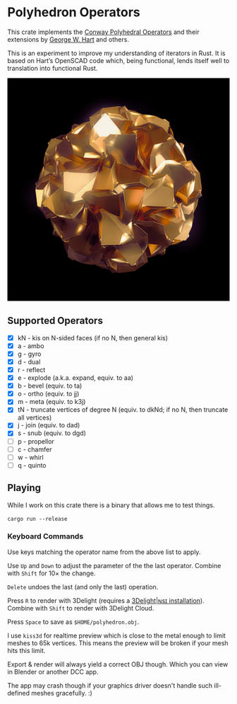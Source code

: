 # Polyhedron Operators

This crate implements the [Conway Polyhedral
Operators](http://en.wikipedia.org/wiki/Conway_polyhedron_notation)
and their extensions by [George W. Hart](http://www.georgehart.com/)
and others.

This is an experiment to improve my understanding of iterators
in Rust. It is based on Hart’s OpenSCAD code which, being
functional, lends itself well to translation into functional Rust.

![Some brutalist Polyhedron, rendered with 3Delight|ɴsɪ](polyhedron.jpg)

## Supported Operators

- [x] kN - kis on N-sided faces (if no N, then general kis)
- [x] a - ambo
- [x] g - gyro
- [x] d - dual
- [x] r - reflect
- [x] e - explode (a.k.a. expand, equiv. to aa)
- [x] b - bevel (equiv. to ta)
- [x] o - ortho (equiv. to jj)
- [x] m - meta (equiv. to k3j)
- [x] tN - truncate vertices of degree N (equiv. to dkNd; if no N, then truncate all vertices)
- [x] j - join (equiv. to dad)
- [x] s - snub (equiv. to dgd)
- [ ] p - propellor
- [ ] c - chamfer
- [ ] w - whirl
- [ ] q - quinto

## Playing

While I work on this crate there is a binary
that allows me to test things.

```
cargo run --release
```

### Keyboard Commands

Use keys matching the operator name from the above
list to apply.

Use `Up` and `Down` to adjust the parameter of the
the last operator.
Combine with `Shift` for 10× the change.

`Delete` undoes the last (and only the last)
operation.

Press `R` to render with 3Delight (requires a
[3Delight|ɴsɪ installation](https://www.3delight.com/download)).
Combine with `Shift` to render with 3Delight Cloud.

Press `Space` to save as `$HOME/polyhedron.obj`.

I use `kiss3d` for realtime preview which is
close to the metal enough to limit meshes to
65k vertices. This means the preview will be
broken if your mesh hits this limit.

Export & render will always yield a correct OBJ though.
Which you can view in Blender or another DCC
app.

The app may crash though if your graphics driver
doesn't handle such ill-defined meshes gracefully. :)
